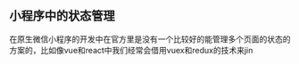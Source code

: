 ## 小程序中的状态管理
在原生微信小程序的开发中在官方里是没有一个比较好的能管理多个页面的状态的方案的，比如像vue和react中我们经常会借用vuex和redux的技术来jin
<!--stackedit_data:
eyJoaXN0b3J5IjpbLTEzODAwMTUyMzAsLTIwODg3NDY2MTJdfQ
==
-->